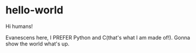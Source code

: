 # hello-world

Hi humans!

Evanescens here, I PREFER Python and C(that's what I am made of!).
Gonna show the world what's up.

